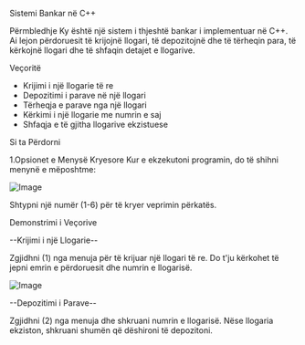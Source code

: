 Sistemi Bankar në C++

Përmbledhje
Ky është një sistem i thjeshtë bankar i implementuar në C++. Ai lejon përdoruesit të krijojnë llogari, të depozitojnë dhe të tërheqin para, të kërkojnë llogari dhe të shfaqin detajet e llogarive.

Veçoritë
- Krijimi i një llogarie të re
- Depozitimi i parave në një llogari
- Tërheqja e parave nga një llogari
- Kërkimi i një llogarie me numrin e saj
- Shfaqja e të gjitha llogarive ekzistuese

Si ta Përdorni

1.Opsionet e Menysë Kryesore
Kur e ekzekutoni programin, do të shihni menynë e mëposhtme:

![Image](https://github.com/user-attachments/assets/2d4627d5-5c9f-4c35-8b78-34edada063d2)

Shtypni një numër (1-6) për të kryer veprimin përkatës.

Demonstrimi i Veçorive

--Krijimi i një Llogarie--

Zgjidhni (1) nga menuja për të krijuar një llogari të re. Do t'ju kërkohet të jepni emrin e përdoruesit dhe numrin e llogarisë.

![Image](https://github.com/user-attachments/assets/386aa8c3-de98-40be-8d6b-123a7fe35735)


--Depozitimi i Parave--

Zgjidhni (2) nga menuja dhe shkruani numrin e llogarisë. Nëse llogaria ekziston, shkruani shumën që dëshironi të depozitoni.



